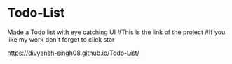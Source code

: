 # Todo-List
Made a Todo list with eye catching UI
#This is the link of the project
#If you like my work don't forget to click star

https://divyansh-singh08.github.io/Todo-List/
